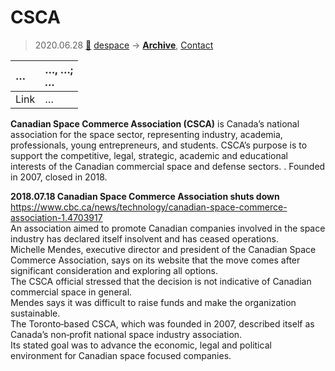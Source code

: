 # CSCA
> 2020.06.28 [🚀](../index/index.md) [despace](index.md) → **[Archive](faq.md)**, [Contact](contact.md)

|…|…, …;<br> *…*|
|:--|:--|
|Link|…|

**Canadian Space Commerce Association (CSCA)** is Canada’s national association for the space sector, representing industry, academia, professionals, young entrepreneurs, and students. CSCA’s purpose is to support the competitive, legal, strategic, academic and educational interests of the Canadian commercial space and defense sectors. . Founded in 2007, closed in 2018.

**2018.07.18 Canadian Space Commerce Association shuts down**  
<https://www.cbc.ca/news/technology/canadian-space-commerce-association-1.4703917>  
An association aimed to promote Canadian companies involved in the space industry has declared itself insolvent and has ceased operations.  
Michelle Mendes, executive director and president of the Canadian Space Commerce Association, says on its website that the move comes after significant consideration and exploring all options.  
The CSCA official stressed that the decision is not indicative of Canadian commercial space in general.  
Mendes says it was difficult to raise funds and make the organization sustainable.  
The Toronto‑based CSCA, which was founded in 2007, described itself as Canada’s non‑profit national space industry association.  
Its stated goal was to advance the economic, legal and political environment for Canadian space focused companies.

